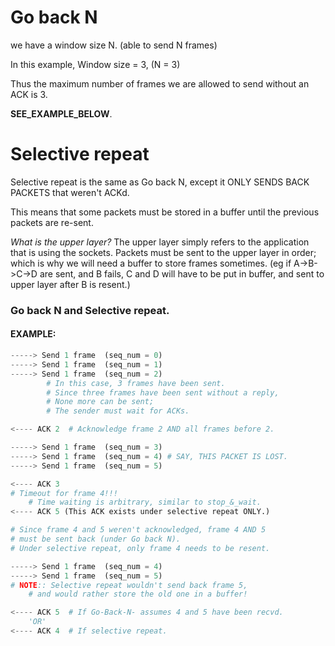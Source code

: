 

# Go back N

we have a window size N.
    (able to send N frames)

In this example, Window size = 3,
                    (N = 3)

Thus the maximum number of frames we are allowed
to send without an ACK is 3.

__SEE_EXAMPLE_BELOW__.



# Selective repeat
Selective repeat is the same as Go back N,
except it ONLY SENDS BACK PACKETS that weren't ACKd.

This means that some packets must be stored in a buffer until
    the previous packets are re-sent.

_What is the upper layer?_
    The upper layer simply refers to the application that is using the sockets.
    Packets must be sent to the upper layer in order; which is why we will
    need a buffer to store frames sometimes. 
        (eg if A->B->C->D are sent, and B fails, C and D will have to be put in buffer,
                                        and sent to upper layer after B is resent.)




### Go back N and Selective repeat.
#### EXAMPLE:
```py
-----> Send 1 frame  (seq_num = 0)
-----> Send 1 frame  (seq_num = 1)
-----> Send 1 frame  (seq_num = 2)
        # In this case, 3 frames have been sent. 
        # Since three frames have been sent without a reply,
        # None more can be sent;
        # The sender must wait for ACKs.

<---- ACK 2  # Acknowledge frame 2 AND all frames before 2.

-----> Send 1 frame  (seq_num = 3)
-----> Send 1 frame  (seq_num = 4) # SAY, THIS PACKET IS LOST.
-----> Send 1 frame  (seq_num = 5)

<---- ACK 3
# Timeout for frame 4!!!
    # Time waiting is arbitrary, similar to stop_&_wait.
<---- ACK 5 (This ACK exists under selective repeat ONLY.) 

# Since frame 4 and 5 weren't acknowledged, frame 4 AND 5
# must be sent back (under Go back N).
# Under selective repeat, only frame 4 needs to be resent.

-----> Send 1 frame  (seq_num = 4)
-----> Send 1 frame  (seq_num = 5) 
# NOTE:: Selective repeat wouldn't send back frame 5, 
    # and would rather store the old one in a buffer!

<---- ACK 5  # If Go-Back-N- assumes 4 and 5 have been recvd.
    'OR'
<---- ACK 4  # If selective repeat.



```




